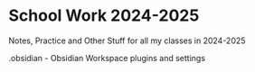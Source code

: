# School Work 2024-2025
Notes, Practice and Other Stuff for all my classes in 2024-2025

.obsidian - Obsidian Workspace plugins and settings

